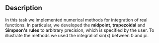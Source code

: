 ## Description

In this task we implemented numerical methods for integration of real functions. In particular, we developed the **midpoint**, **trapezoidal** and **Simpson's rules** to arbitrary precision, which is specified by the user. To illustrate the methods we used the integral of sin(x) between 0 and pi.
